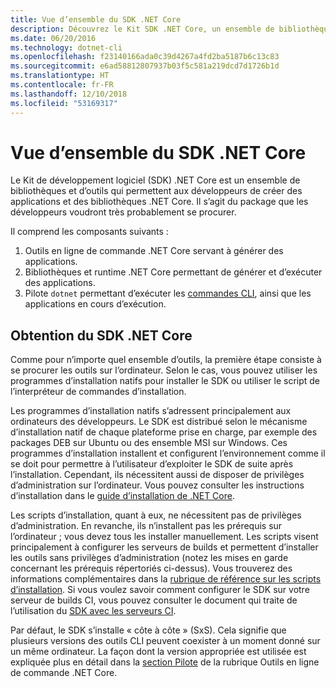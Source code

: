 ```yaml
---
title: Vue d’ensemble du SDK .NET Core
description: Découvrez le Kit SDK .NET Core, un ensemble de bibliothèques et d’outils permettant de créer des projets .NET Core.
ms.date: 06/20/2016
ms.technology: dotnet-cli
ms.openlocfilehash: f23140166ada0c39d4267a4fd2ba5187b6c13c83
ms.sourcegitcommit: e6ad58812807937b03f5c581a219dcd7d1726b1d
ms.translationtype: HT
ms.contentlocale: fr-FR
ms.lasthandoff: 12/10/2018
ms.locfileid: "53169317"
---
```

# <a name="net-core-sdk-overview"></a>Vue d’ensemble du SDK .NET Core

Le Kit de développement logiciel (SDK) .NET Core est un ensemble de bibliothèques et d’outils qui permettent aux développeurs de créer des applications et des bibliothèques .NET Core. Il s’agit du package que les développeurs voudront très probablement se procurer. 

Il comprend les composants suivants :

1. Outils en ligne de commande .NET Core servant à générer des applications.
2. Bibliothèques et runtime .NET Core permettant de générer et d’exécuter des applications.
3. Pilote `dotnet` permettant d’exécuter les [commandes CLI](tools/index.md), ainsi que les applications en cours d’exécution.

## <a name="acquiring-the-net-core-sdk"></a>Obtention du SDK .NET Core
Comme pour n’importe quel ensemble d’outils, la première étape consiste à se procurer les outils sur l’ordinateur. Selon le cas, vous pouvez utiliser les programmes d’installation natifs pour installer le SDK ou utiliser le script de l’interpréteur de commandes d’installation.

Les programmes d’installation natifs s’adressent principalement aux ordinateurs des développeurs. Le SDK est distribué selon le mécanisme d’installation natif de chaque plateforme prise en charge, par exemple des packages DEB sur Ubuntu ou des ensemble MSI sur Windows. Ces programmes d’installation installent et configurent l’environnement comme il se doit pour permettre à l’utilisateur d’exploiter le SDK de suite après l’installation. Cependant, ils nécessitent aussi de disposer de privilèges d’administration sur l’ordinateur. Vous pouvez consulter les instructions d’installation dans le [guide d’installation de .NET Core](https://aka.ms/dotnetcoregs).

Les scripts d’installation, quant à eux, ne nécessitent pas de privilèges d’administration. En revanche, ils n’installent pas les prérequis sur l’ordinateur ; vous devez tous les installer manuellement. Les scripts visent principalement à configurer les serveurs de builds et permettent d’installer les outils sans privilèges d’administration (notez les mises en garde concernant les prérequis répertoriés ci-dessus). Vous trouverez des informations complémentaires dans la [rubrique de référence sur les scripts d’installation](tools/dotnet-install-script.md). Si vous voulez savoir comment configurer le SDK sur votre serveur de builds CI, vous pouvez consulter le document qui traite de l’utilisation du [SDK avec les serveurs CI](tools/using-ci-with-cli.md).

Par défaut, le SDK s’installe « côte à côte » (SxS). Cela signifie que plusieurs versions des outils CLI peuvent coexister à un moment donné sur un même ordinateur. La façon dont la version appropriée est utilisée est expliquée plus en détail dans la [section Pilote](tools/index.md#driver) de la rubrique Outils en ligne de commande .NET Core.